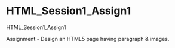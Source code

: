 # HTML_Session1_Assign1
HTML_Session1_Assign1

Assignment - Design an HTML5 page having paragraph & images.
